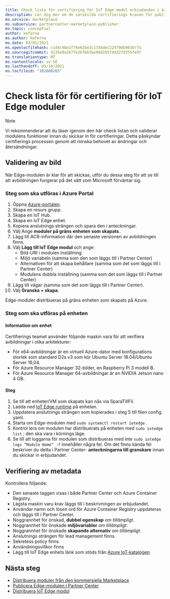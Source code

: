 ```yaml
---
title: Check lista för certifiering för IoT Edge modul erbjudanden i Azure Marketplace
description: Lär dig mer om de särskilda certifierings kraven för publicering IoT Edge modul erbjudanden i Azure Marketplace.
ms.service: marketplace
ms.subservice: partnercenter-marketplace-publisher
ms.topic: conceptual
author: keferna
ms.author: keferna
ms.date: 03/01/2021
ms.openlocfilehash: c1d4c9be1f76e62be3c17d4dec22479db003b77a
ms.sourcegitcommit: d135e9a267fe26fbb5be98d2b5fd4327d355fe97
ms.translationtype: MT
ms.contentlocale: sv-SE
ms.lasthandoff: 03/10/2021
ms.locfileid: "102608265"
---
```

# <a name="pre-certification-checklist-for-iot-edge-modules"></a>Check lista för för certifiering för IoT Edge moduler

> [!NOTE]
> Vi rekommenderar att du läser igenom den här check listan och validerar modulens funktioner innan du skickar in för certifieringar. Detta påskyndar certifierings processen genom att minska behovet av ändringar och återsändningar.

## <a name="validation-of-image"></a>Validering av bild

När Edge-modulen är klar för att skickas, utför du dessa steg för att se till att avbildningen fungerar på det sätt som Microsoft förväntar sig.

### <a name="steps-to-perform-in-the-azure-portal"></a>Steg som ska utföras i Azure Portal

1. Öppna [Azure-portalen](https://partner.microsoft.com/).
1. Skapa en resurs grupp.
1. Skapa en IoT Hub.
1. Skapa en IoT Edge enhet.
1. Kopiera anslutnings strängen och spara den i anteckningar.
1. Välj Ange **moduler på gräns enheten som skapats**.
1. Lägg till ACR-information där den senaste versionen av avbildningen finns.
1. Välj **Lägg till IoT Edge modul** och ange:
    - Bild-URI i modulen inställning
    - Miljö variabeln (samma som den som läggs till i Partner Center)
    - Alternativen för att skapa behållare (samma som det som läggs till i Partner Center)
    - Modulens dubbla inställning (samma som det som läggs till i Partner Center)
1. Lägg till vägar (samma som det som läggs till i Partner Center).
1. Välj **Granska + skapa**.

Edge-moduler distribueras på gräns enheten som skapats på Azure.

### <a name="steps-to-perform-on-the-device"></a>Steg som ska utföras på enheten

#### <a name="device-details"></a>Information om enhet

Certifierings teamet använder följande maskin vara för att verifiera avbildningar i olika arkitekturer:

- För x64-avbildningar är en virtuell Azure-dator med konfigurations storlek som standard D2s v3 som kör Ubuntu Server 18.04/Ubuntu Server 16,04.
- För Azure Resource Manager 32-bilder, en Raspberry Pi 3 modell B.
- För Azure Resource Manager 64-avbildningar är en NVIDIA Jetson nano 4 GB.

#### <a name="steps"></a>Steg

1. Se till att enheter/VM som skapats kan nås via SparaTillFil.
1. Ladda ned [IoT Edge runtime](https://docs.microsoft.com/azure/iot-edge/how-to-install-iot-edge) på enheten.
1. Uppdatera anslutnings strängen som kopierades i steg 5 till filen config. yaml.
1. Starta om Edge-modulen med `sudo systemctl restart iotedge` .
1. Kontrol lera om modulen har distribuerats på enheten med `sudo iotedge list` ; den ska vara i körnings läge.
1. Se till att loggarna för modulen som distribueras med inte `sudo iotedge logs “Module Name“ -f` innehåller några fel. Om det finns kända fel beskriver du detta i Partner Center- **anteckningarna till granskare** innan du skickar in erbjudandet.

## <a name="metadata-validation"></a>Verifiering av metadata

Kontrollera följande:

- Den senaste taggen visas i både Partner Center och Azure Container Registry.
- Lägsta maskin varu krav läggs till i beskrivningen av erbjudandet.
- Användar namn och lösen ord för Azure Container Registry uppdateras och läggs till i Partner Center.
- Noggrannhet för önskad, **dubbel egenskap** *om tillämpligt*.
- Noggrannhet för önskade **miljövariabler** *om tillämpligt*.
- Noggrannhet för önskade **skapande alternativ** *om tillämpligt*.
- Anslutnings strängen för lead management finns.
- Sekretess policy finns
- Användningsvillkor finns
- Lägg till IoT Edge enhets länk som stöds från [Azure IoT-katalogen](https://devicecatalog.azure.com/devices?certificationBadgeTypes=IoTEdgeCompatible) 

## <a name="next-steps"></a>Nästa steg

- [Distribuera moduler från den kommersiella Marketplace](https://docs.microsoft.com/azure/iot-edge/how-to-deploy-modules-portal#deploy-from-azure-marketplace)
- [Publicera Edge-modulen i Partner Center](https://docs.microsoft.com/azure/marketplace/partner-center-portal/azure-iot-edge-module-creation)
- [Distribuera IoT Edge modul](https://docs.microsoft.com/azure/iot-edge/quickstart-linux)  
